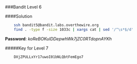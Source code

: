 ###Bandit Level 6

####Solution
```bash
	ssh bandit5@bandit.labs.overthewire.org
	find . -type f -size 1033c | xargs cat | sed '/^\s*$/d'
```
**Password**: *koReBOKuIDDepwhWk7jZC0RTdopnAYKh*


#####Key for Level 7
```
	DXjZPULLxYr17uwoI01bNLQbtFemEgo7
```

